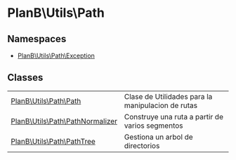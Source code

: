 
                                                                                                                                            
    
# PlanB\Utils\Path

## Namespaces
- [PlanB\Utils\Path\Exception](../../PlanB/Utils/Path/Exception.md)


## Classes
| | |
| --- | --- |
| [PlanB\Utils\Path\Path](../../PlanB/Utils/Path/Path.md) | Clase de Utilidades para la manipulacion de rutas |
| [PlanB\Utils\Path\PathNormalizer](../../PlanB/Utils/Path/PathNormalizer.md) | Construye una ruta a partir de varios segmentos |
| [PlanB\Utils\Path\PathTree](../../PlanB/Utils/Path/PathTree.md) | Gestiona un arbol de directorios |






                                                                                                                                                                                                                                                                                                                                                                                                            
    
                                                                                                                                                                                                                                                                             
                